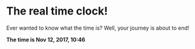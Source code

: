# The real time clock!

Ever wanted to know what the time is? Well, your journey is about to end!

**The time is Nov 12, 2017, 10:46**